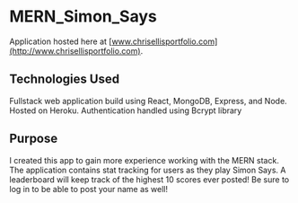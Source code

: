 # MERN_Simon_Says
 Application hosted here at [www.chrisellisportfolio.com](http://www.chrisellisportfolio.com).  
 
 ## Technologies Used
Fullstack web application build using React, MongoDB, Express, and Node. Hosted on Heroku. Authentication handled using Bcrypt library

## Purpose
I created this app to gain more experience working with the MERN stack. The application contains stat tracking for users as they play Simon Says. A leaderboard will keep track of the highest 10 scores ever posted! Be sure to log in to be able to post your name as well!


